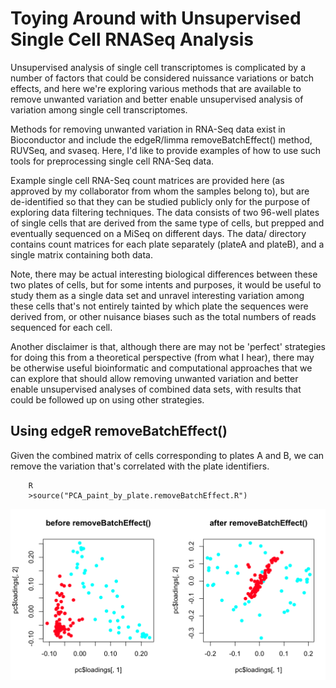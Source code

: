 Toying Around with Unsupervised Single Cell RNASeq Analysis
===========================================================

Unsupervised analysis of single cell transcriptomes is complicated by a number of factors that could be considered nuissance variations or batch effects, and here we're exploring various methods that are available to remove unwanted variation and better enable unsupervised analysis of variation among single cell transcriptomes.

Methods for removing unwanted variation in RNA-Seq data exist in Bioconductor and include the edgeR/limma removeBatchEffect() method, RUVSeq, and svaseq. Here, I'd like to provide examples of how to use such tools for preprocessing single cell RNA-Seq data.

Example single cell RNA-Seq count matrices are provided here (as approved by my collaborator from whom the samples belong to), but are de-identified so that they can be studied publicly only for the purpose of exploring data filtering techniques.  The data consists of two 96-well plates of single cells that are derived from the same type of cells, but prepped and eventually sequenced on a MiSeq on different days.  The data/ directory contains count matrices for each plate separately (plateA and plateB), and a single matrix containing both data.

Note, there may be actual interesting biological differences between these two plates of cells, but for some intents and purposes, it would be useful to study them as a single data set and unravel interesting variation among these cells that's not entirely tainted by which plate the sequences were derived from, or other nuisance biases such as the total numbers of reads sequenced for each cell.

Another disclaimer is that, although there are may not be 'perfect' strategies for doing this from a theoretical perspective (from what I hear), there may be otherwise useful bioinformatic and computational approaches that we can explore that should allow removing unwanted variation and better enable unsupervised analyses of combined data sets, with results that could be followed up on using other strategies.


Using edgeR removeBatchEffect()
-------------------------------

Given the combined matrix of cells corresponding to plates A and B, we can remove the variation that's correlated with the plate identifiers.

```
    R
    >source("PCA_paint_by_plate.removeBatchEffect.R")
```

![PCA painting by plate](images/removeBatchEffect_Plate1vs2.png)

